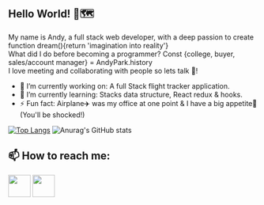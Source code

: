 Hello World! 👋🗺️
---
My name is Andy, a full stack web developer, with a deep passion to create function dream(){return 'imagination into reality'}                             
What did I do before becoming a programmer? Const {college, buyer, sales/account manager} = AndyPark.history                                                            
I love meeting and collaborating with people so lets talk 🤝!

- 🔭 I’m currently working on: A full Stack flight tracker application.
- 🌱 I’m currently learning: Stacks data structure, React redux & hooks.
- ⚡ Fun fact: Airplane✈️ was my office at one point & I have a big appetite🍲 (You'll be shocked!)

[![Top Langs](https://github-readme-stats.vercel.app/api/top-langs/?username=AndyPark20&layout=compact)](https://github.com/anuraghazra/github-readme-stats)
![Anurag's GitHub stats](https://github-readme-stats.vercel.app/api?username=AndyPark20&hide=stars,contribs,prs)


📫 How to reach me:
---
[<img src="https://user-images.githubusercontent.com/69870979/108268025-d4527d00-7120-11eb-819f-1c594838df31.png" width="45">][github]
[<img src="https://user-images.githubusercontent.com/69870979/108269472-e0d7d500-7122-11eb-87a3-c473a9e6c351.png" width="45">][linkedin]




<br />
<br />

[github]:https://github.com/AndyPark20
[linkedin]:https://www.linkedin.com/in/andypark20/









